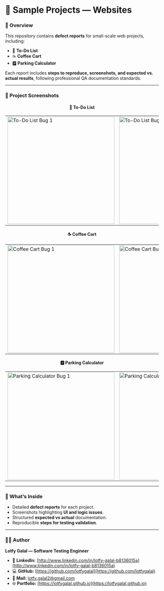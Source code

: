 # 🧩 Sample Projects — Websites

### 🧠 Overview
This repository contains **defect reports** for small-scale web projects, including:  
- 📝 **To-Do List**  
- ☕ **Coffee Cart**  
- 🅿️ **Parking Calculator**  

Each report includes **steps to reproduce, screenshots, and expected vs. actual results**, following professional QA documentation standards.
 
---

### 🧾 Project Screenshots

<div align="center">

#### 📝 To-Do List
<table>
<tr>
<td><img width="350" alt="To-Do List Bug 1" src="<!-- place your To-Do List image 1 URL here -->" /></td>
<td><img width="350" alt="To-Do List Bug 2" src="<!-- place your To-Do List image 2 URL here -->" /></td>
</tr>
</table>

#### ☕ Coffee Cart
<table>
<tr>
<td><img width="350" alt="Coffee Cart Bug 1" src="<!-- place your Coffee Cart image 1 URL here -->" /></td>
<td><img width="350" alt="Coffee Cart Bug 2" src="<!-- place your Coffee Cart image 2 URL here -->" /></td>
</tr>
</table>

#### 🅿️ Parking Calculator
<table>
<tr>
<td><img width="350" alt="Parking Calculator Bug 1" src="<!-- place your Parking Calculator image 1 URL here -->" /></td>
<td><img width="350" alt="Parking Calculator Bug 2" src="<!-- place your Parking Calculator image 2 URL here -->" /></td>
</tr>
</table>

</div>

---

### 🧪 What’s Inside
- Detailed **defect reports** for each project.  
- Screenshots highlighting **UI and logic issues**.  
- Structured **expected vs actual** documentation.  
- Reproducible **steps for testing validation**.  

---

### 👨‍💻 Author
**Lotfy Galal — Software Testing Engineer**  

- 🔗 **LinkedIn:** [http://www.linkedin.com/in/lotfy-galal-b8136015a](http://www.linkedin.com/in/lotfy-galal-b8136015a)  
- 💻 **GitHub:** [https://github.com/lotfygalal](https://github.com/lotfygalal)  
- 📧 **Mail:** [lotfy.galal2@gmail.com](mailto:lotfy.galal2@gmail.com)  
- 🌐 **Portfolio:** [https://lotfygalal.github.io](https://lotfygalal.github.io)
